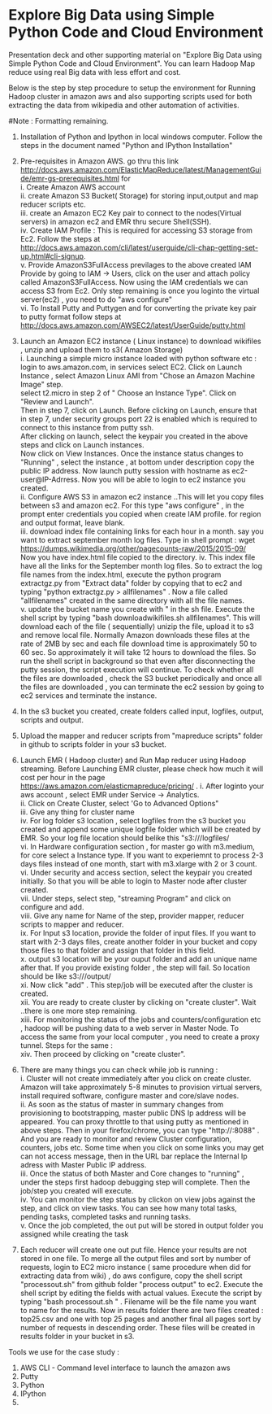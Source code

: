 # Explore Big Data using Simple Python Code and Cloud Environment
Presentation deck and other supporting material on "Explore Big Data using Simple Python Code and Cloud Environment". 
You can learn Hadoop Map reduce using real Big data with less effort and cost. 

Below is the step by step procedure to setup the environment for Running Hadoop cluster in amazon aws and also supporting scripts used for both extracting the data from wikipedia and other automation of activities.

#Note : Formatting remaining. 

1.  Installation of Python and Ipython in local windows computer. Follow the steps in the document named "Python and IPython Installation"  
2.  Pre-requisites in Amazon AWS.
   go thru this link http://docs.aws.amazon.com/ElasticMapReduce/latest/ManagementGuide/emr-gs-prerequisites.html for  
   i.  Create Amazon AWS account  
   ii. create Amazon S3 Bucket( Storage) for storing input,output and map reducer scripts etc.    
   iii.  create an Amazon EC2 Key pair to connect to the nodes(Virtual servers)  in amazon ec2 and EMR thru secure Shell(SSH).  
   iv. Create IAM Profile : This is required for accessing S3 storage from Ec2. Follow the steps at  http://docs.aws.amazon.com/cli/latest/userguide/cli-chap-getting-set-up.html#cli-signup.  
   v.  Provide AmazonS3FullAccess previlages to the above created IAM Provide by going to IAM -> Users, click on the user and   attach policy called AmazonS3FullAccess. Now using the IAM credentials we can access S3 from Ec2. Only step remaining is once  you loginto the virtual server(ec2) , you need to do "aws configure"  
   vi. To Install Putty and Puttygen  and for converting the private key pair to putty format follow steps at  http://docs.aws.amazon.com/AWSEC2/latest/UserGuide/putty.html  

3.  Launch an Amazon EC2 instance ( Linux instance) to download wikifiles , unzip and upload them to s3( Amazon Storage)  
  i.  Launching a simple micro instance loaded with python software etc : login to aws.amazon.com, in services select EC2. Click on Launch Instance , select Amazon Linux AMI from "Chose an Amazon Machine Image" step.   
  select t2.micro in step 2 of " Choose an Instance Type". Click on "Review and Launch".   
  Then in step 7, click on Launch. Before clicking on Launch, ensure that in step 7, under security groups port 22 is enabled   which is required to connect to this instance from putty ssh.  
  After clicking on launch, select the keypair you created in the above steps and click on Launch instances.   
  Now click on View Instances. Once the instance status changes to "Running" , select the instance , at bottom under       description copy the public IP address. 
Now launch putty session with hostname as ec2-user@IP-Adrress. Now you will be able to login to ec2 instance you created.   
  ii.  Configure AWS S3 in amazon ec2 instance  ..This will let you copy files between s3 and amazon ec2. 
    For this type "aws configure" , in the prompt enter credentials you copied when create IAM profile. for region and output format, leave blank.  
  iii.   download index file containing links for each hour in  a month.  say you want to extract september month log files. Type in shell prompt : wget https://dumps.wikimedia.org/other/pagecounts-raw/2015/2015-09/   
    Now you have index.html file copied to the directory. 
   iv.  This index file have all the links for the September month log files. So to extract the log file names from the index.html, execute the python program extractgz.py from "Extract data" folder by copying that to ec2 and typing "python extractgz.py > allfilenames" . Now a file called "allfilenames" created in the same directory with all the file names.  
   v.   update the bucket name you create with <your buckethere> " in the sh file. Execute the shell script by typing "bash downloadwikifiles.sh allfilenames". This will download each of the file ( sequentially) unizip the file, upload it to s3 and remove local file.  Normally Amazon downloads these files at the rate of 2MB by sec and each file download time is approximately 50 to 60 sec. So approximately it will take 12 hours to download the files. So run the shell script in background so that even after disconnecting the putty session, the script execution will continue. To check whether all the files are downloaded , check the S3 bucket periodically and once all the files are downloaded , you can terminate the ec2 session by going to ec2 services and terminate the instance.  

4. In the s3 bucket you created, create folders called input, logfiles, output, scripts and output. 
5. Upload the mapper and reducer scripts from "mapreduce scripts" folder in github to scripts folder in your s3 bucket.
6. Launch EMR ( Hadoop cluster) and Run Map reducer using Hadoop streaming. 
 Before Launching EMR cluster, please check how much it will cost per hour in the page  https://aws.amazon.com/elasticmapreduce/pricing/ . 
  i.  After loginto your aws account , select EMR under Service -> Analytics.   
  ii. Click on Create Cluster, select 'Go to Advanced Options"  
  iii.  Give any thing for cluster name  
  iv.  For log folder s3 location , select logfiles from the s3 bucket you created and append some unique logfile folder which will be created by EMR. So your log file location should belike this "s3://<yourbucket>/logfiles/<unique folder>  
  vi. In Hardware configuration section , for master go with m3.medium, for core select a Instance type. If you want to experiemnt to process 2-3 days files instead of one month, start with m3.xlarge with 2 or 3 count.   
  vi.  Under security and access section, select the keypair you created initially. So that you will be able to login to Master node after cluster created.   
  vii. Under steps, select step, "streaming Program" and click on configure and add.   
  viii. Give any name for Name of the step, provider mapper, reducer scripts to mapper and reducer.   
   ix.  For Input s3 location, provide the folder of input files. If you want to start with 2-3 days files, create another folder in your bucket and copy those files to that folder and assign that folder in this field.   
   x.  output s3 location will be your ouput folder and add an unique name after that. If you provide existing folder , the step will fail. So location should be like s3://<your bucket>/output/<New folder name>   
   xi.   Now click "add" . This step/job will be executed after the cluster is created.   
   xii.  You are ready to create cluster by clicking on "create cluster". Wait ..there is one more step remaining.   
   xiii.  For monitoring the status of the jobs and counters/configuration etc , hadoop will be pushing data to a web server in Master Node. To access the same from your local computer , you need to create a proxy tunnel. Steps for the same :   
   xiv.  Then proceed by clicking on "create cluster".   
6) There are many things you can check while job is running :   
   i.  Cluster will not create immediately after you click on create cluster. Amazon will take approximately 5-8 minutes to provision virtual servers, install required software, configure master and core/slave nodes.   
   ii.  As soon as the status of master in summary changes from provisioning to bootstrapping, master public DNS Ip address will be appeared. You can proxy throttle to that using putty as mentioned in above steps. Then in your firefox/chrome, you can type "http://<Master Ip Address>:8088" . And you are ready to monitor and review Cluster configuration, counters, jobs etc. Some time when you click on some links you may get can not access message, then in the URL bar replace the Internal Ip adress with Master Public IP address.   
   iii.   Once the status of both Master and Core changes to "running" , under the steps first hadoop debugging step will complete. Then the job/step you created will execute.   
   iv.  You can monitor the step status by clickon on view jobs against the step, and click on view tasks. You can see how many total tasks, pending tasks, completed tasks and running tasks.   
   v.   Once the job completed, the out put will be stored in output folder you assigned while creating the task   

6) Each reducer will create one out put file. Hence your results are not stored in one file. To merge all the output files and sort by number of requests, login to EC2 micro instance ( same procedure when did for extracting data from wiki) , do aws configure, copy the shell script "processout.sh" from github folder "process output" to ec2. 
Execute the shell script by editing the fields with actual values. 
Execute the script by typing "bash processout.sh <filename>" . Filename will be the file name you want to name for the results. 
Now in results folder there are two files created :  top25<filename>.csv and  one with top 25 pages and another final<filename> all pages sort by number of requests in descending order. These files will be created in results folder in your bucket in s3.

Tools we use for the case study : 
1) AWS CLI  - Command level interface to launch the amazon aws 
2) Putty 
3) Python 
4) IPython 
5) 


